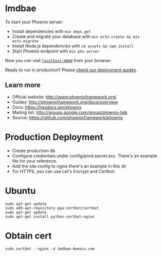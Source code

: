 # Imdbae

To start your Phoenix server:

  * Install dependencies with `mix deps.get`
  * Create and migrate your database with `mix ecto.create && mix ecto.migrate`
  * Install Node.js dependencies with `cd assets && npm install`
  * Start Phoenix endpoint with `mix phx.server`

Now you can visit [`localhost:4000`](http://localhost:4000) from your browser.

Ready to run in production? Please [check our deployment guides](http://www.phoenixframework.org/docs/deployment).

## Learn more

  * Official website: http://www.phoenixframework.org/
  * Guides: http://phoenixframework.org/docs/overview
  * Docs: https://hexdocs.pm/phoenix
  * Mailing list: http://groups.google.com/group/phoenix-talk
  * Source: https://github.com/phoenixframework/phoenix

# Production Deployment

* Create production db
* Configure credentials under config/prod.secret.exs. There's an example file for your reference.
* Add the site config to nginx there's an example in this dir
* For HTTPS, you can use Let's Encrypt and Certbot:

# Ubuntu

```
sudo apt-get update
sudo add-apt-repository ppa:certbot/certbot
sudo apt-get update
sudo apt-get install python-certbot-nginx
```

# Obtain cert

```
sudo certbot --nginx -d imdbae-domain.com
```